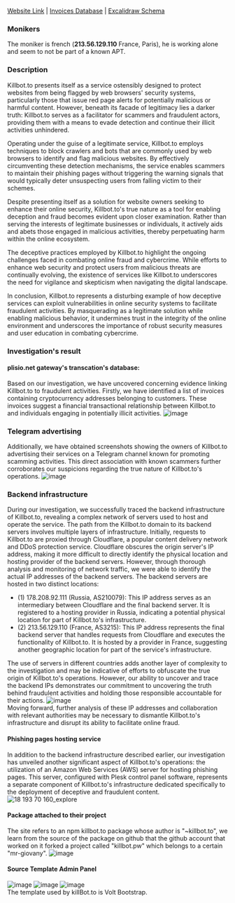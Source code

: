 [Website Link](https://killbot.to/) | [Invoices Database](https://github.com/Dark-Utilities/The-Reverse-Lab/raw/main/Websites/killbot.to/data/invoices.log) | [Excalidraw Schema](https://excalidraw.com/#json=79Jut7m8EwtS9lufYmpxm,Jm0mHGf9gjSVqvs4bK0buQ)
### Monikers
  The moniker is french (**213.56.129.110** France, Paris), he is working alone and seem to not be part of a known APT.

### Description
Killbot.to presents itself as a service ostensibly designed to protect websites from being flagged by web browsers' security systems, particularly those that issue red page alerts for potentially malicious or harmful content. However, beneath its facade of legitimacy lies a darker truth: Killbot.to serves as a facilitator for scammers and fraudulent actors, providing them with a means to evade detection and continue their illicit activities unhindered.

Operating under the guise of a legitimate service, Killbot.to employs techniques to block crawlers and bots that are commonly used by web browsers to identify and flag malicious websites. By effectively circumventing these detection mechanisms, the service enables scammers to maintain their phishing pages without triggering the warning signals that would typically deter unsuspecting users from falling victim to their schemes.

Despite presenting itself as a solution for website owners seeking to enhance their online security, Killbot.to's true nature as a tool for enabling deception and fraud becomes evident upon closer examination. Rather than serving the interests of legitimate businesses or individuals, it actively aids and abets those engaged in malicious activities, thereby perpetuating harm within the online ecosystem.

The deceptive practices employed by Killbot.to highlight the ongoing challenges faced in combating online fraud and cybercrime. While efforts to enhance web security and protect users from malicious threats are continually evolving, the existence of services like Killbot.to underscores the need for vigilance and skepticism when navigating the digital landscape.

In conclusion, Killbot.to represents a disturbing example of how deceptive services can exploit vulnerabilities in online security systems to facilitate fraudulent activities. By masquerading as a legitimate solution while enabling malicious behavior, it undermines trust in the integrity of the online environment and underscores the importance of robust security measures and user education in combating cybercrime.

### Investigation's result
#### plisio.net gateway's transcation's database:
Based on our investigation, we have uncovered concerning evidence linking Killbot.to to fraudulent activities. 
Firstly, we have identified a list of invoices containing cryptocurrency addresses belonging to customers. 
These invoices suggest a financial transactional relationship between Killbot.to and individuals engaging in potentially illicit activities.
![image](https://github.com/Dark-Utilities/The-Reverse-Lab/assets/69421356/ef5b28fe-16f2-45f8-a834-c54cf2a29b7c)

### Telegram advertising
Additionally, we have obtained screenshots showing the owners of Killbot.to advertising their services on a Telegram channel known for promoting scamming activities. 
This direct association with known scammers further corroborates our suspicions regarding the true nature of Killbot.to's operations.
![image](https://github.com/Dark-Utilities/The-Reverse-Lab/assets/69421356/c2018d0e-c2e4-4e1c-8e18-d72b4008f2de)

### Backend infrastructure
During our investigation, we successfully traced the backend infrastructure of Killbot.to, revealing a complex network of servers used to host and operate the service. The path from the Killbot.to domain to its backend servers involves multiple layers of infrastructure.
Initially, requests to Killbot.to are proxied through Cloudflare, a popular content delivery network and DDoS protection service. Cloudflare obscures the origin server's IP address, making it more difficult to directly identify the physical location and hosting provider of the backend servers.
However, through thorough analysis and monitoring of network traffic, we were able to identify the actual IP addresses of the backend servers. The backend servers are hosted in two distinct locations:
  - (1) 178.208.92.111 (Russia, AS210079): This IP address serves as an intermediary between Cloudflare and the final backend server. It is registered to a hosting provider in Russia, indicating a potential physical location for part of Killbot.to's infrastructure.
  - (2) 213.56.129.110 (France, AS3215): This IP address represents the final backend server that handles requests from Cloudflare and executes the functionality of Killbot.to. It is hosted by a provider in France, suggesting another geographic location for part of the service's infrastructure.

The use of servers in different countries adds another layer of complexity to the investigation and may be indicative of efforts to obfuscate the true origin of Killbot.to's operations. However, our ability to uncover and trace the backend IPs demonstrates our commitment to uncovering the truth behind fraudulent activities and holding those responsible accountable for their actions.
![image](https://github.com/Dark-Utilities/The-Reverse-Lab/assets/69421356/e4a08797-b28f-434d-8f8b-e30ed319f40b)
<br>
Moving forward, further analysis of these IP addresses and collaboration with relevant authorities may be necessary to dismantle Killbot.to's infrastructure and disrupt its ability to facilitate online fraud.

#### Phishing pages hosting service
In addition to the backend infrastructure described earlier, our investigation has unveiled another significant aspect of Killbot.to's operations: the utilization of an Amazon Web Services (AWS) server for hosting phishing pages. This server, configured with Plesk control panel software, represents a separate component of Killbot.to's infrastructure dedicated specifically to the deployment of deceptive and fraudulent content.
![18 193 70 160_explore](https://github.com/Dark-Utilities/The-Reverse-Lab/assets/69421356/f02a1938-9970-4781-877b-78919e5d2c83)

#### Package attached to their project
The site refers to an npm killbot.to package whose author is "~killbot.to", we learn from the source of the package on github that the github account that worked on it forked a project called "killbot.pw" which belongs to a certain "mr-giovany".
![image](https://github.com/Dark-Utilities/The-Reverse-Lab/assets/48413426/80cca5d7-9b4e-466f-a752-010dd9f0dcfa)

#### Source Template Admin Panel
![image](https://github.com/Dark-Utilities/The-Reverse-Lab/assets/48413426/204b37bd-a93e-42e8-8801-eb1a101ba584)
![image](https://github.com/Dark-Utilities/The-Reverse-Lab/assets/48413426/a2731c81-67cc-44d5-be36-8283d6c8c37a)
![image](https://github.com/Dark-Utilities/The-Reverse-Lab/assets/48413426/e2d7754d-29af-47dc-86b1-bebb1e573a87)
<br>
The template used by killBot.to is Volt Bootstrap.
